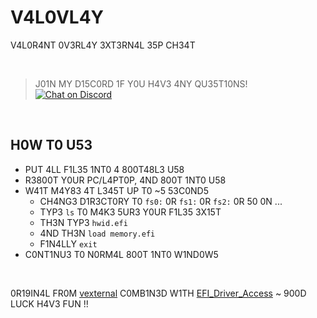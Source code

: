 # V4L0VL4Y
V4L0R4NT 0V3RL4Y 3XT3RN4L 35P CH34T

<br />

> J01N MY D15C0RD 1F Y0U H4V3 4NY QU35T10NS! <br />
[![Chat on Discord](https://discordapp.com/api/guilds/342220398022098944/widget.png "Chat on Discord")](https://discord.gg/xGWdExk)

<br />

## H0W T0 U53
* PUT 4LL F1L35 1NT0 4 800T48L3 U58
* R3800T Y0UR PC/L4PT0P, 4ND 800T 1NT0 U58
* W41T M4Y83 4T L345T UP T0 ~5 53C0ND5
  - CH4NG3 D1R3CT0RY T0 `fs0:` 0R `fs1:` 0R `fs2:` 0R 50 0N ...
  - TYP3 `ls` T0 M4K3 5UR3 Y0UR F1L35 3X15T
  - TH3N TYP3 `hwid.efi`
  - 4ND TH3N `load memory.efi`
  - F1N4LLY `exit`
* C0NT1NU3 T0 N0RM4L 800T 1NT0 W1ND0W5

<br />

0R19IN4L FR0M
[vexternal](https://github.com/0xLuca/vexternal)
C0MB1N3D W1TH
[EFI_Driver_Access](https://github.com/TheCruZ/EFI_Driver_Access)
~
900D LUCK H4V3 FUN !!
